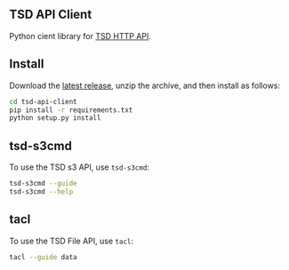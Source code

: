 ## TSD API Client

Python cient library for [TSD HTTP API](https://test.api.tsd.usit.no/v1/docs/tsd-api-integration.html).

## Install

Download the [latest release](https://github.com/unioslo/tsd-api-client/releases), unzip the archive, and then install as follows:

```bash
cd tsd-api-client
pip install -r requirements.txt
python setup.py install
```

## tsd-s3cmd

To use the TSD s3 API, use `tsd-s3cmd`:

```bash
tsd-s3cmd --guide
tsd-s3cmd --help
```

## tacl

To use the TSD File API, use `tacl`:

```bash
tacl --guide data
```

